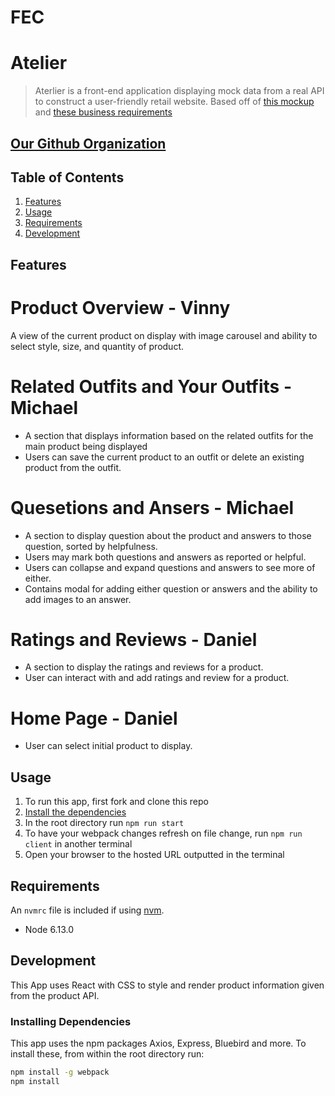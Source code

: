 
# FEC

# Atelier

> Aterlier is a front-end application displaying mock data from a real API to construct a user-friendly retail website. Based off of [this mockup](https://xd.adobe.com/view/e600dc0f-454c-44e3-5075-7872d04189ff-9031/?fullscreen) and [these business requirements](http://www.mks.io/catwalk-brd)

## [Our Github Organization](https://github.com/FEC3-perrier)

## Table of Contents

1. [Features](#Features)
1. [Usage](#Usage)
1. [Requirements](#requirements)
1. [Development](#development)

## Features

# Product Overview - Vinny
A view of the current product on display with image carousel and ability to select style, size, and quantity of product.

# Related Outfits and Your Outfits - Michael
* A section that displays information based on the related outfits for the main product being displayed
* Users can save the current product to an outfit or delete an existing product from the outfit.

# Quesetions and Ansers - Michael
* A section to display question about the product and answers to those question, sorted by helpfulness.
* Users may mark both questions and answers as reported or helpful.
* Users can collapse and expand questions and answers to see more of either.
* Contains modal for adding either question or answers and the ability to add images to an answer.

# Ratings and Reviews - Daniel
* A section to display the ratings and reviews for a product.
* User can interact with and add ratings and review for a product.

# Home Page - Daniel
* User can select initial product to display.

## Usage

1. To run this app, first fork and clone this repo
1. [Install the dependencies](#Installing_Dependencies)
1. In the root directory run `npm run start`
1. To have your webpack changes refresh on file change, run `npm run client` in another terminal
1. Open your browser to the hosted URL outputted in the terminal

## Requirements

An `nvmrc` file is included if using [nvm](https://github.com/creationix/nvm).

- Node 6.13.0

## Development

This App uses React with CSS to style and render product information given from the product API.

### Installing Dependencies

This app uses the npm packages Axios, Express, Bluebird and more. To install these, from within the root directory run:

```sh
npm install -g webpack
npm install
```
